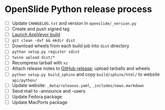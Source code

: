 # OpenSlide Python release process

- [ ] Update `CHANGELOG.txt` and version in `openslide/_version.py`
- [ ] Create and push signed tag
- [ ] [Launch AppVeyor build](https://ci.appveyor.com/project/OpenSlide/openslide-python)
- [ ] `git clean -dxf && mkdir dist`
- [ ] Download wheels from each build job into `dist` directory
- [ ] `python setup.py register sdist`
- [ ] `twine upload dist/*`
- [ ] Recompress tarball with `xz`
- [ ] Attach release notes to [GitHub release](https://github.com/openslide/openslide-python/releases/new); upload tarballs and wheels
- [ ] `python setup.py build_sphinx` and copy `build/sphinx/html/` to website `api/python/`
- [ ] Update website: `_data/releases.yaml`, `_includes/news.markdown`
- [ ] Send mail to -announce and -users
- [ ] Update Fedora package
- [ ] Update MacPorts package
